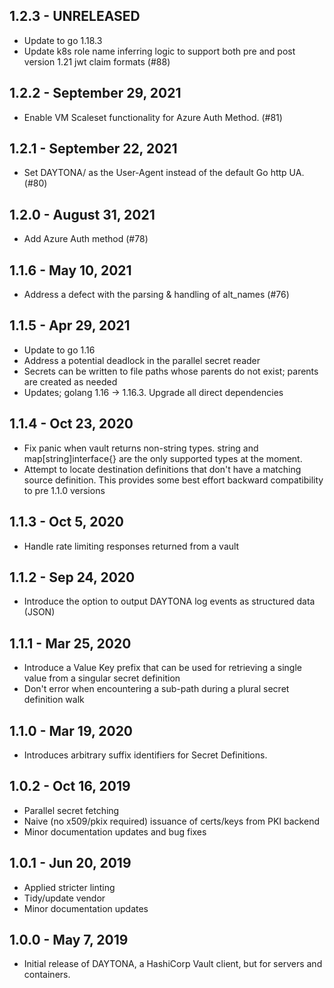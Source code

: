 ## 1.2.3 - UNRELEASED

- Update to go 1.18.3
- Update k8s role name inferring logic to support both pre and post version 1.21 jwt claim formats (#88)

## 1.2.2 - September 29, 2021

- Enable VM Scaleset functionality for Azure Auth Method. (#81)

## 1.2.1 - September 22, 2021

- Set DAYTONA/<version> as the User-Agent instead of the default Go http UA. (#80)

## 1.2.0 - August 31, 2021

- Add Azure Auth method (#78)

## 1.1.6 - May 10, 2021

- Address a defect with the parsing & handling of alt_names (#76)

## 1.1.5 - Apr 29, 2021

- Update to go 1.16
- Address a potential deadlock in the parallel secret reader
- Secrets can be written to file paths whose parents do not exist; parents are created as needed
- Updates; golang 1.16 -> 1.16.3. Upgrade all direct dependencies

## 1.1.4 - Oct 23, 2020

- Fix panic when vault returns non-string types. string and map[string]interface{} are the only supported types at the moment.
- Attempt to locate destination definitions that don't have a matching source definition. This provides some best effort backward compatibility to pre 1.1.0 versions

## 1.1.3 - Oct 5, 2020 

- Handle rate limiting responses returned from a vault

## 1.1.2 - Sep 24, 2020

- Introduce the option to output DAYTONA log events as structured data (JSON)

## 1.1.1 - Mar 25, 2020

- Introduce a Value Key prefix that can be used for retrieving a single value from a singular secret definition
- Don't error when encountering a sub-path during a plural secret definition walk

## 1.1.0 - Mar 19, 2020

- Introduces arbitrary suffix identifiers for Secret Definitions.

## 1.0.2 - Oct 16, 2019

- Parallel secret fetching
- Naive (no x509/pkix required) issuance of certs/keys from PKI backend
- Minor documentation updates and bug fixes

## 1.0.1 - Jun 20, 2019

- Applied stricter linting
- Tidy/update vendor
- Minor documentation updates

## 1.0.0 - May 7, 2019

- Initial release of DAYTONA, a HashiCorp Vault client, but for servers and containers.
